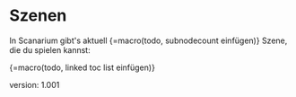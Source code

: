 # Szenen

In Scanarium gibt's aktuell {=macro(todo, subnodecount einfügen)} Szene, die du spielen kannst:

{=macro(todo, linked toc list einfügen)}

version: 1.001
